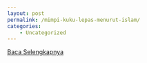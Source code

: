 ```yaml
---
layout: post
permalink: /mimpi-kuku-lepas-menurut-islam/
categories:
    - Uncategorized
---
```


[Baca Selengkapnya](/06)